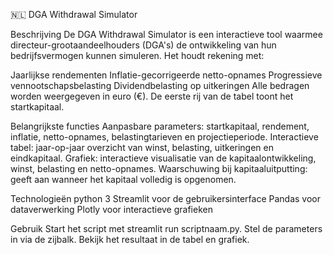 🇳🇱 DGA Withdrawal Simulator

Beschrijving
De DGA Withdrawal Simulator is een interactieve tool waarmee directeur-grootaandeelhouders (DGA's) de ontwikkeling van hun bedrijfsvermogen kunnen simuleren. Het houdt rekening met:

Jaarlijkse rendementen
Inflatie-gecorrigeerde netto-opnames
Progressieve vennootschapsbelasting
Dividendbelasting op uitkeringen
Alle bedragen worden weergegeven in euro (€). De eerste rij van de tabel toont het startkapitaal.

Belangrijkste functies
Aanpasbare parameters: startkapitaal, rendement, inflatie, netto-opnames, belastingtarieven en projectieperiode.
Interactieve tabel: jaar-op-jaar overzicht van winst, belasting, uitkeringen en eindkapitaal.
Grafiek: interactieve visualisatie van de kapitaalontwikkeling, winst, belasting en netto-opnames.
Waarschuwing bij kapitaaluitputting: geeft aan wanneer het kapitaal volledig is opgenomen.

Technologieën
python 3
Streamlit
 voor de gebruikersinterface
Pandas
 voor dataverwerking
Plotly
 voor interactieve grafieken

Gebruik
Start het script met streamlit run scriptnaam.py.
Stel de parameters in via de zijbalk.
Bekijk het resultaat in de tabel en grafiek.
